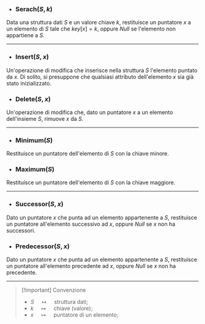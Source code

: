 - ### Serach($S, k$)
Data una struttura dati $S$ e un valore chiave $k$, restituisce un puntatore $x$ a un elemento di $S$ tale che $key[x]=k$, oppure $Null$ se l'elemento non appartiene a $S$.
***
- ### Insert($S, x$)
Un'operazione di modifica che inserisce nella struttura $S$ l'elemento puntato da $x$. Di solito, si presuppone che qualsiasi attributo dell'elemento $x$ sia già stato inizializzato.

- ### Delete($S, x$)
Un'operazione di modifica che, dato un puntatore $x$ a un elemento dell'insieme $S$, rimuove $x$ da $S$.
***
- ### Minimum($S$)
Restituisce un puntatore dell'elemento di $S$ con la chiave minore.

- ### Maximum($S$)
Restituisce un puntatore dell'elemento di $S$ con la chiave maggiore.
***
- ### Successor($S, x$)
Dato un puntatore $x$ che punta ad un elemento appartenente a $S$, restituisce un puntatore all'elemento successivo ad $x$, oppure $Null$ se $x$ non ha successori.

- ### Predecessor($S, x$)
Dato un puntatore $x$ che punta ad un elemento appartenente a $S$, restituisce un puntatore all'elemento precedente ad $x$, oppure $Null$ se $x$ non ha precedente.
***
>[!Important] Convenzione
>- $S$ $\quad\longmapsto\quad$ struttura dati;
>- $k$ $\quad\longmapsto\quad$ chiave (valore);
>- $x$ $\quad\longmapsto\quad$ puntatore di un elemento;


